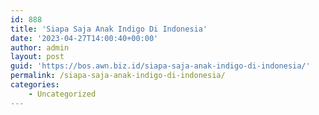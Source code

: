 ```yaml
---
id: 888
title: 'Siapa Saja Anak Indigo Di Indonesia'
date: '2023-04-27T14:00:40+00:00'
author: admin
layout: post
guid: 'https://bos.awn.biz.id/siapa-saja-anak-indigo-di-indonesia/'
permalink: /siapa-saja-anak-indigo-di-indonesia/
categories:
    - Uncategorized
---
```


